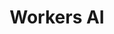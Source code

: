 ---
pcx_content_type: navigation
weight: 
title: Workers AI
external_link: /workers-ai/
_build:
  publishResources: false
  render: never
---